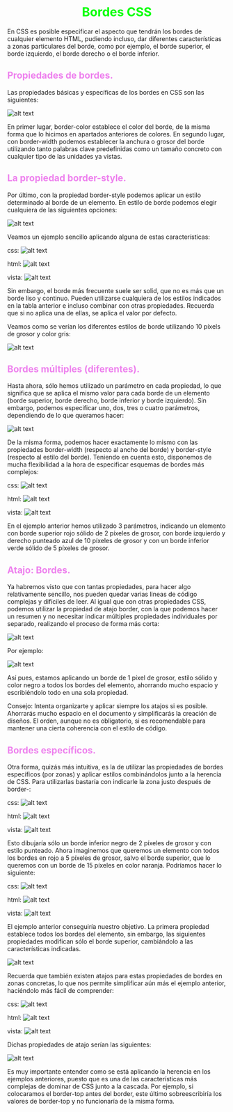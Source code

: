 # <span style="color:lime"><center>Bordes CSS</center></span>

En CSS es posible especificar el aspecto que tendrán los bordes de cualquier elemento HTML, pudiendo incluso, dar diferentes características a zonas particulares del borde, como por ejemplo, el borde superior, el borde izquierdo, el borde derecho o el borde inferior.

## <span style="color:violet">Propiedades de bordes.</span>
Las propiedades básicas y específicas de los bordes en CSS son las siguientes:

![alt text](./imagenes-bordes-css/image.png)

En primer lugar, border-color establece el color del borde, de la misma forma que lo hicimos en apartados anteriores de colores. En segundo lugar, con border-width podemos establecer la anchura o grosor del borde utilizando tanto palabras clave predefinidas como un tamaño concreto con cualquier tipo de las unidades ya vistas.

## <span style="color:violet">La propiedad border-style.</span>
Por último, con la propiedad border-style podemos aplicar un estilo determinado al borde de un elemento. En estilo de borde podemos elegir cualquiera de las siguientes opciones:

![alt text](./imagenes-bordes-css/image-1.png)

Veamos un ejemplo sencillo aplicando alguna de estas características:

css:
![alt text](./imagenes-bordes-css/image-2.png)

html:
![alt text](./imagenes-bordes-css/image-3.png)

vista:
![alt text](./imagenes-bordes-css/image-4.png)

Sin embargo, el borde más frecuente suele ser solid, que no es más que un borde liso y continuo. Pueden utilizarse cualquiera de los estilos indicados en la tabla anterior e incluso combinar con otras propiedades. Recuerda que si no aplica una de ellas, se aplica el valor por defecto.

Veamos como se verían los diferentes estilos de borde utilizando 10 píxels de grosor y color gris:

![alt text](./imagenes-bordes-css/border-styles.png)

## <span style="color:violet">Bordes múltiples (diferentes).</span>
Hasta ahora, sólo hemos utilizado un parámetro en cada propiedad, lo que significa que se aplica el mismo valor para cada borde de un elemento (borde superior, borde derecho, borde inferior y borde izquierdo). Sin embargo, podemos especificar uno, dos, tres o cuatro parámetros, dependiendo de lo que queramos hacer:

![alt text](./imagenes-bordes-css/image-5.png)

De la misma forma, podemos hacer exactamente lo mismo con las propiedades border-width (respecto al ancho del borde) y border-style (respecto al estilo del borde). Teniendo en cuenta esto, disponemos de mucha flexibilidad a la hora de especificar esquemas de bordes más complejos:

css:
![alt text](./imagenes-bordes-css/image-6.png)

html:
![alt text](./imagenes-bordes-css/image-7.png)

vista:
![alt text](./imagenes-bordes-css/image-8.png)

En el ejemplo anterior hemos utilizado 3 parámetros, indicando un elemento con borde superior rojo sólido de 2 píxeles de grosor, con borde izquierdo y derecho punteado azul de 10 píxeles de grosor y con un borde inferior verde sólido de 5 píxeles de grosor.

## <span style="color:violet">Atajo: Bordes.</span>
Ya habremos visto que con tantas propiedades, para hacer algo relativamente sencillo, nos pueden quedar varias lineas de código complejas y difíciles de leer. Al igual que con otras propiedades CSS, podemos utilizar la propiedad de atajo border, con la que podemos hacer un resumen y no necesitar indicar múltiples propiedades individuales por separado, realizando el proceso de forma más corta:

![alt text](./imagenes-bordes-css/image-9.png)

Por ejemplo:

![alt text](./imagenes-bordes-css/image-10.png)

Así pues, estamos aplicando un borde de 1 píxel de grosor, estilo sólido y color negro a todos los bordes del elemento, ahorrando mucho espacio y escribiéndolo todo en una sola propiedad.

Consejo: Intenta organizarte y aplicar siempre los atajos si es posible. Ahorrarás mucho espacio en el documento y simplificarás la creación de diseños. El orden, aunque no es obligatorio, si es recomendable para mantener una cierta coherencia con el estilo de código.

## <span style="color:violet">Bordes específicos.</span>
Otra forma, quizás más intuitiva, es la de utilizar las propiedades de bordes específicos (por zonas) y aplicar estilos combinándolos junto a la herencia de CSS. Para utilizarlas bastaría con indicarle la zona justo después de border-:

css:
![alt text](./imagenes-bordes-css/image-11.png)

html:
![alt text](./imagenes-bordes-css/image-12.png)

vista:
![alt text](./imagenes-bordes-css/image-13.png)

Esto dibujaría sólo un borde inferior negro de 2 píxeles de grosor y con estilo punteado. Ahora imaginemos que queremos un elemento con todos los bordes en rojo a 5 píxeles de grosor, salvo el borde superior, que lo queremos con un borde de 15 píxeles en color naranja. Podríamos hacer lo siguiente:

css:
![alt text](./imagenes-bordes-css/image-14.png)

html:
![alt text](./imagenes-bordes-css/image-15.png)

vista:
![alt text](./imagenes-bordes-css/image-16.png)

El ejemplo anterior conseguiría nuestro objetivo. La primera propiedad establece todos los bordes del elemento, sin embargo, las siguientes propiedades modifican sólo el borde superior, cambiándolo a las características indicadas.

![alt text](./imagenes-bordes-css/image-17.png)

Recuerda que también existen atajos para estas propiedades de bordes en zonas concretas, lo que nos permite simplificar aún más el ejemplo anterior, haciéndolo más fácil de comprender:

css:
![alt text](./imagenes-bordes-css/image-18.png)

html:
![alt text](./imagenes-bordes-css/image-19.png)

vista:
![alt text](./imagenes-bordes-css/image-20.png)

Dichas propiedades de atajo serían las siguientes:

![alt text](./imagenes-bordes-css/image-21.png)

Es muy importante entender como se está aplicando la herencia en los ejemplos anteriores, puesto que es una de las características más complejas de dominar de CSS junto a la cascada. Por ejemplo, si colocaramos el border-top antes del border, este último sobreescribiría los valores de border-top y no funcionaría de la misma forma.